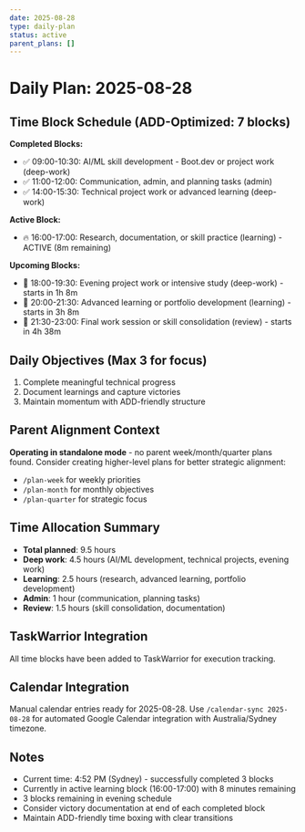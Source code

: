 ```yaml
---
date: 2025-08-28
type: daily-plan
status: active
parent_plans: []
---
```


# Daily Plan: 2025-08-28

## Time Block Schedule (ADD-Optimized: 7 blocks)

**Completed Blocks:**
- ✅ 09:00-10:30: AI/ML skill development - Boot.dev or project work (deep-work)
- ✅ 11:00-12:00: Communication, admin, and planning tasks (admin) 
- ✅ 14:00-15:30: Technical project work or advanced learning (deep-work)

**Active Block:**
- 🔥 16:00-17:00: Research, documentation, or skill practice (learning) - ACTIVE (8m remaining)

**Upcoming Blocks:**
- 🔮 18:00-19:30: Evening project work or intensive study (deep-work) - starts in 1h 8m
- 🔮 20:00-21:30: Advanced learning or portfolio development (learning) - starts in 3h 8m
- 🔮 21:30-23:00: Final work session or skill consolidation (review) - starts in 4h 38m

## Daily Objectives (Max 3 for focus)
1. Complete meaningful technical progress
2. Document learnings and capture victories  
3. Maintain momentum with ADD-friendly structure

## Parent Alignment Context
**Operating in standalone mode** - no parent week/month/quarter plans found.
Consider creating higher-level plans for better strategic alignment:
- `/plan-week` for weekly priorities
- `/plan-month` for monthly objectives
- `/plan-quarter` for strategic focus

## Time Allocation Summary
- **Total planned**: 9.5 hours
- **Deep work**: 4.5 hours (AI/ML development, technical projects, evening work)
- **Learning**: 2.5 hours (research, advanced learning, portfolio development)
- **Admin**: 1 hour (communication, planning tasks)
- **Review**: 1.5 hours (skill consolidation, documentation)

## TaskWarrior Integration
All time blocks have been added to TaskWarrior for execution tracking.

## Calendar Integration
Manual calendar entries ready for 2025-08-28. Use `/calendar-sync 2025-08-28` for automated Google Calendar integration with Australia/Sydney timezone.

## Notes
- Current time: 4:52 PM (Sydney) - successfully completed 3 blocks
- Currently in active learning block (16:00-17:00) with 8 minutes remaining
- 3 blocks remaining in evening schedule  
- Consider victory documentation at end of each completed block
- Maintain ADD-friendly time boxing with clear transitions
